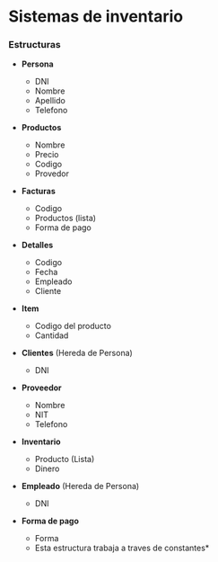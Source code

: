 # Sistemas de inventario

### Estructuras
* __Persona__
    * DNI
    * Nombre
    * Apellido
    * Telefono

* __Productos__
    * Nombre
    * Precio
    * Codigo
    * Provedor

* __Facturas__
    * Codigo
    * Productos (lista)
    * Forma de pago

* __Detalles__
    * Codigo
    * Fecha
    * Empleado
    * Cliente
* __Item__
    * Codigo del producto
    * Cantidad

* __Clientes__ (Hereda de Persona)
    * DNI

* __Proveedor__
    * Nombre
    * NIT
    * Telefono

* __Inventario__
    * Producto (Lista)
    * Dinero

* __Empleado__ (Hereda de Persona)
    * DNI

* __Forma de pago__
    * Forma
    * Esta estructura trabaja a traves de constantes*
